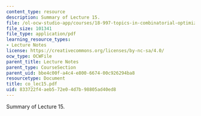 ```yaml
---
content_type: resource
description: Summary of Lecture 15.
file: /ol-ocw-studio-app/courses/18-997-topics-in-combinatorial-optimization-spring-2004/833722f4aeb572e04d7b98805ad40ed8_co_lec15.pdf
file_size: 101341
file_type: application/pdf
learning_resource_types:
- Lecture Notes
license: https://creativecommons.org/licenses/by-nc-sa/4.0/
ocw_type: OCWFile
parent_title: Lecture Notes
parent_type: CourseSection
parent_uid: bbe4c00f-a4c4-e800-6674-00c926294ba8
resourcetype: Document
title: co_lec15.pdf
uid: 833722f4-aeb5-72e0-4d7b-98805ad40ed8
---
```

Summary of Lecture 15.